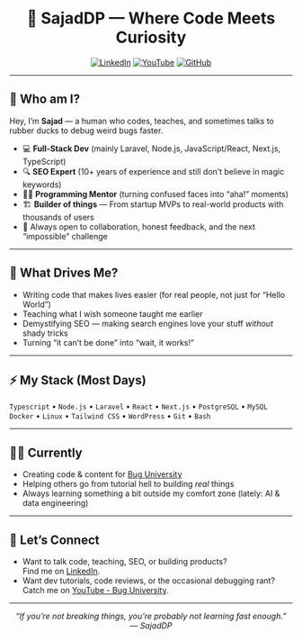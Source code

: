 <h1 align="center">🦉 SajadDP — Where Code Meets Curiosity</h1>

<p align="center">
  <a href="https://www.linkedin.com/in/sajaddp/"><img alt="LinkedIn" src="https://img.shields.io/badge/LinkedIn-%231E77B5.svg?&style=flat-square&logo=linkedin&logoColor=white"></a>
  <a href="https://www.youtube.com/@bug-university"><img alt="YouTube" src="https://img.shields.io/badge/YouTube-Bug_University-FF0000?style=flat-square&logo=youtube&logoColor=white"></a>
  <a href="https://github.com/sajaddp"><img alt="GitHub" src="https://img.shields.io/badge/GitHub-181717?style=flat-square&logo=github&logoColor=white"></a>
</p>

---

## 👋 Who am I?

Hey, I’m **Sajad** — a human who codes, teaches, and sometimes talks to rubber ducks to debug weird bugs faster.

- 💻 **Full-Stack Dev** (mainly Laravel, Node.js, JavaScript/React, Next.js, TypeScript)
- 🔍 **SEO Expert** (10+ years of experience and still don’t believe in magic keywords)
- 🧑‍🏫 **Programming Mentor** (turning confused faces into “aha!” moments)
- 🏗️ **Builder of things** — From startup MVPs to real-world products with thousands of users
- 🤝 Always open to collaboration, honest feedback, and the next “impossible” challenge

---

## 🚦 What Drives Me?

- Writing code that makes lives easier (for real people, not just for “Hello World”)
- Teaching what I wish someone taught me earlier
- Demystifying SEO — making search engines love your stuff *without* shady tricks
- Turning “it can’t be done” into “wait, it works!”

---

## ⚡️ My Stack (Most Days)

`Typescript` • `Node.js` • `Laravel` • `React` • `Next.js` • `PostgreSQL` • `MySQL`  
`Docker` • `Linux` • `Tailwind CSS` • `WordPress` • `Git` • `Bash`

---

## 🧑‍💻 Currently

- Creating code & content for [Bug University](https://www.youtube.com/@bug-university)
- Helping others go from tutorial hell to building *real* things
- Always learning something a bit outside my comfort zone (lately: AI & data engineering)

---

## 🌱 Let’s Connect

- Want to talk code, teaching, SEO, or building products?  
  Find me on [LinkedIn](https://www.linkedin.com/in/sajaddp/).
- Want dev tutorials, code reviews, or the occasional debugging rant?  
  Catch me on [YouTube - Bug University](https://www.youtube.com/@bug-university).

---

<p align="center" style="font-style: italic;">
  “If you’re not breaking things, you’re probably not learning fast enough.”  
  <br>— SajadDP
</p>

